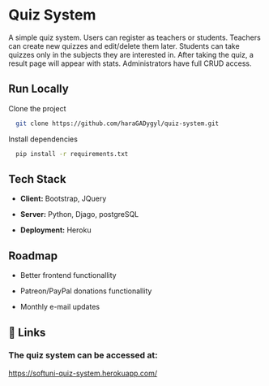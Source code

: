 
# Quiz System

A simple quiz system. Users can register as teachers or students.
Teachers can create new quizzes and edit/delete them later.
Students can take quizzes only in the subjects they are interested in.
After taking the quiz, a result page will appear with stats.
Administrators have full CRUD access.

## Run Locally

Clone the project

```bash
  git clone https://github.com/haraGADygyl/quiz-system.git
```

Install dependencies

```bash
  pip install -r requirements.txt
```

## Tech Stack

- **Client:** Bootstrap, JQuery

- **Server:** Python, Djago, postgreSQL

- **Deployment:** Heroku

## Roadmap

- Better frontend functionallity

- Patreon/PayPal donations functionallity

- Monthly e-mail updates


## 🔗 Links

### The quiz system can be accessed at:

https://softuni-quiz-system.herokuapp.com/